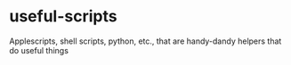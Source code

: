 # useful-scripts
Applescripts, shell scripts, python, etc., that are handy-dandy helpers that do useful things
